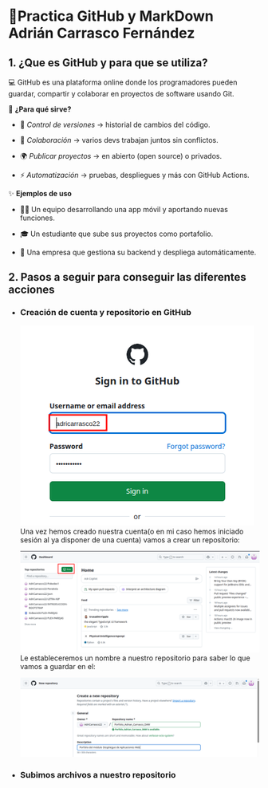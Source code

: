 # 📝Practica GitHub y MarkDown Adrián Carrasco Fernández 

## 1. ¿Que es GitHub y para que se utiliza?

💻 GitHub es una plataforma online donde los programadores pueden guardar, compartir y colaborar en proyectos de software usando Git.

🔧 **¿Para qué sirve?**

* 📜 _Control de versiones_ → historial de cambios del código.

* 🤝 _Colaboración_ → varios devs trabajan juntos sin conflictos.

* 🌍 _Publicar proyectos_ → en abierto (open source) o privados.

* ⚡ _Automatización_ → pruebas, despliegues y más con GitHub Actions.

✨ **Ejemplos de uso**

* 👩‍💻 Un equipo desarrollando una app móvil y aportando nuevas funciones.

* 🎓 Un estudiante que sube sus proyectos como portafolio.

* 🏢 Una empresa que gestiona su backend y despliega automáticamente.
  

## 2. Pasos a seguir para conseguir las diferentes acciones

* ### Creación de cuenta y repositorio en GitHub
  ![img](https://github.com/AdriCarrasco22/Porfolio_Adrian_Carrasco_DAW/blob/main/UD1_GitHub_Y_MarkDown/Ejercicios/EjercicioGitHubYMarkDown/imagenes/00-img1.png)  
  Una vez hemos creado nuestra cuenta(o en mi caso hemos iniciado sesión al ya disponer de una cuenta) vamos a crear un repositorio:

  ![img](https://github.com/AdriCarrasco22/Porfolio_Adrian_Carrasco_DAW/blob/main/UD1_GitHub_Y_MarkDown/Ejercicios/EjercicioGitHubYMarkDown/imagenes/01-img2.png)  
  Le estableceremos un nombre a nuestro repositorio para saber lo que vamos a guardar en el:

  ![img](https://github.com/AdriCarrasco22/Porfolio_Adrian_Carrasco_DAW/blob/main/UD1_GitHub_Y_MarkDown/Ejercicios/EjercicioGitHubYMarkDown/imagenes/02-img.png)

* ### Subimos archivos a nuestro repositorio
    
